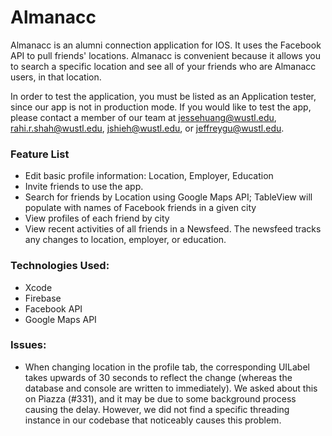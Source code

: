 # Almanacc
Almanacc is an alumni connection application for IOS. It uses the Facebook API to pull friends' locations. Almanacc is convenient because it allows you to search a specific location and see all of your friends who are Almanacc users, in that location.

In order to test the application, you must be listed as an Application tester, since our app is not in production mode. If you would like to test the app, please contact a member of our team at jessehuang@wustl.edu, rahi.r.shah@wustl.edu, jshieh@wustl.edu, or  jeffreygu@wustl.edu.

### Feature List
- Edit basic profile information: Location, Employer, Education
- Invite friends to use the app. 
- Search for friends by Location using Google Maps API; TableView will populate with names of Facebook friends in a given city
- View profiles of each friend by city
- View recent activities of all friends in a Newsfeed. The newsfeed tracks any changes to location, employer, or education.

### Technologies Used: 
- Xcode
- Firebase
- Facebook API
- Google Maps API

### Issues:
- When changing location in the profile tab, the corresponding UILabel takes upwards of 30 seconds to reflect the change (whereas the database and console are written to immediately). We asked about this on Piazza (#331), and it may be due to some background process causing the delay. However, we did not find a specific threading instance in our codebase that noticeably causes this problem.

